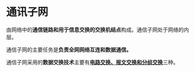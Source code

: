 # 通讯子网

由网络中的**通信链路和用于信息交换的交换机结点**构成。通信子网处于网络的内层。

通信子网的主要任务是**负责全网网络互连和数据通信。**

通信子网采用的**数据交换技术**主要有[**电路交换、报文交换和分组交换**](1055.html)三种。

